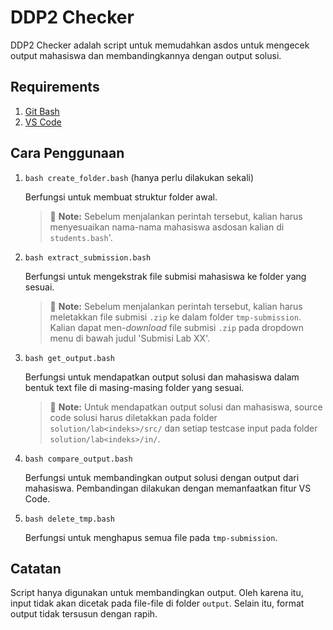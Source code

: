 # DDP2 Checker  

DDP2 Checker adalah script untuk memudahkan asdos untuk mengecek output mahasiswa dan membandingkannya dengan output solusi.  

## Requirements

1. [Git Bash](https://git-scm.com/downloads)
2. [VS Code](https://code.visualstudio.com/)

## Cara Penggunaan  

1. `bash create_folder.bash` (hanya perlu dilakukan sekali)

    Berfungsi untuk membuat struktur folder awal.  

    > :memo: **Note:** Sebelum menjalankan perintah tersebut, kalian harus menyesuaikan nama-nama mahasiswa asdosan kalian di `students.bash`'.

2. `bash extract_submission.bash`

    Berfungsi untuk mengekstrak file submisi mahasiswa ke folder yang sesuai.

    > :memo: **Note:** Sebelum menjalankan perintah tersebut, kalian harus meletakkan file submisi `.zip` ke dalam folder `tmp-submission`.  Kalian dapat men-*download* file submisi `.zip` pada dropdown menu di bawah judul 'Submisi Lab XX'.

3. `bash get_output.bash`

    Berfungsi untuk mendapatkan output solusi dan mahasiswa dalam bentuk text file di masing-masing folder yang sesuai.

    > :memo: **Note:** Untuk mendapatkan output solusi dan mahasiswa, source code solusi harus diletakkan pada folder `solution/lab<indeks>/src/` dan setiap testcase input pada folder `solution/lab<indeks>/in/`.  

4. `bash compare_output.bash`

    Berfungsi untuk membandingkan output solusi dengan output dari mahasiswa. Pembandingan dilakukan dengan memanfaatkan fitur VS Code.  

5. `bash delete_tmp.bash`

    Berfungsi untuk menghapus semua file pada `tmp-submission`.  

## Catatan

Script hanya digunakan untuk membandingkan output. Oleh karena itu, input tidak akan dicetak pada file-file di folder `output`. Selain itu, format output tidak tersusun dengan rapih.  
